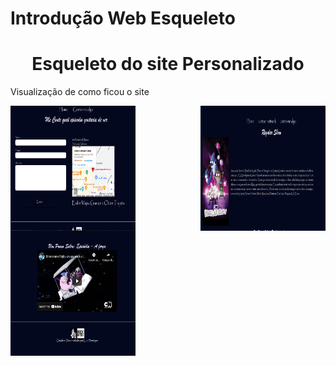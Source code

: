 # Introdução Web Esqueleto 
<h1 align="center">Esqueleto do site Personalizado </h1>
<p>Visualização de como ficou o site<p>
            <div>
            <img align="right" width="200px"  height="200px" src="assest/img/tela1.1.png">
            <img align="left"width="200px"  height="200px" src="assest/img/tela1.2.png" >
            <img  align="center"width="200px"  height="200px" src="assest/img/tela1.3.png">
          </div>

     
